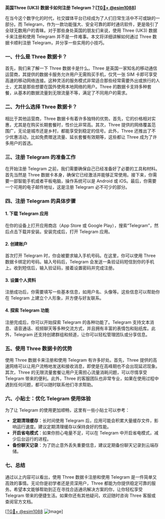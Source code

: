 **英国Three (UK3) 数据卡如何注册 Telegram？[[TG💪+ @esim1088](https://t.me/s/esim1088)]**

在当今这个数字化的时代，社交媒体平台已经成为了人们日常生活中不可或缺的一部分。而 Telegram，作为一款功能强大、安全可靠的即时通讯软件，更是吸引了全球无数用户的青睐。对于那些身处英国的朋友们来说，使用 Three (UK3) 数据卡来注册和使用 Telegram 并不是一件难事。本文将详细讲解如何通过 Three 数据卡顺利注册 Telegram，并分享一些实用的小技巧。

### 一、什么是 Three 数据卡？

首先，我们来了解一下 Three 数据卡是什么。Three 是英国一家知名的移动通信运营商，其提供的数据卡服务允许用户无需购买手机，仅凭一张 SIM 卡即可享受高速的移动网络连接。这种灵活的服务模式非常适合那些经常需要外出或旅行的人士，尤其是那些想要在国外使用本地网络的用户。Three 的数据卡支持多种套餐，从基本的数据流量到无限流量不等，满足了不同用户的需求。

### 二、为什么选择 Three 数据卡？

相比于其他运营商，Three 数据卡有着许多独特的优势。首先，它的价格相对实惠，尤其是在购买长期套餐时，性价比非常高。其次，Three 提供的网络覆盖范围广，无论是城市还是乡村，都能享受到稳定的信号。此外，Three 还推出了不少优惠活动，比如免费赠送流量、延长套餐有效期等，这些都让 Three 成为了许多用户的首选。

### 三、注册 Telegram 的准备工作

在开始注册 Telegram 之前，我们需要确保自己已经准备好了必要的工具和材料。首先当然是 Three 数据卡本身，确保它已经激活并能够正常使用。接下来，你需要一部智能手机或者平板电脑，操作系统可以是 Android 或 iOS。最后，你需要一个可用的电子邮件地址，这是注册 Telegram 必不可少的部分。

### 四、注册 Telegram 的具体步骤

#### 1. 下载 Telegram 应用

在你的设备上打开应用商店（App Store 或 Google Play），搜索“Telegram”，然后点击下载并安装。安装完成后，打开 Telegram 应用。

#### 2. 创建账户

首次打开 Telegram 时，你会被要求输入手机号码。在这里，你可以使用 Three 数据卡绑定的号码。输入号码后，Telegram 会发送一条验证码短信到你的手机上。收到短信后，输入验证码，接着设置密码并完成注册。

#### 3. 设置个人资料

注册成功后，你需要填写一些基本信息，如用户名、头像等。这些信息可以帮助你在 Telegram 上建立个人形象，并方便与好友联系。

#### 4. 探索 Telegram 功能

注册完成后，你可以开始探索 Telegram 的各种功能了。Telegram 支持文本消息、语音通话、视频聊天等多种交流方式，并且拥有丰富的表情包和贴纸库。此外，Telegram 还支持创建群组和频道，让你可以轻松管理团队或分享信息。

### 五、使用 Three 数据卡的优势

使用 Three 数据卡来注册和使用 Telegram 有许多好处。首先，Three 提供的高速网络可以让用户流畅地发送和接收消息，即使是在高峰期也不会出现延迟现象。其次，Three 的无限流量套餐让用户无需担心流量消耗问题，可以尽情享受 Telegram 带来的便利。此外，Three 的客服团队也非常专业，如果在使用过程中遇到任何问题，都可以随时联系他们寻求帮助。

### 六、小贴士：优化 Telegram 使用体验

为了让 Telegram 的使用更加顺畅，这里有一些小贴士可以参考：

- **定期清理缓存**：长时间使用 Telegram 后，应用可能会积累大量缓存文件，影响运行速度。建议定期清理缓存以保持良好的性能。
- **开启省电模式**：如果你担心电量不足，可以在 Telegram 中开启省电模式，减少后台运行的进程。
- **备份聊天记录**：为了防止意外丢失重要信息，建议定期备份聊天记录到云端存储。

### 七、总结

通过以上内容可以看出，使用 Three 数据卡注册和使用 Telegram 是一件简单又高效的事情。无论你是初学者还是资深用户，Three 都能为你提供稳定可靠的服务。希望本文能够帮助到正在寻找合适通讯解决方案的你，让你轻松享受 Telegram 带来的便捷生活。如果你还有其他疑问，欢迎随时咨询 Three 客服或查阅官方文档。

[[TG💪+ @esim1088](https://t.me/s/esim1088) ![Image](https://i.postimg.cc/4NQfJmqS/Snipaste-2025-05-13-00-14-12.png)]